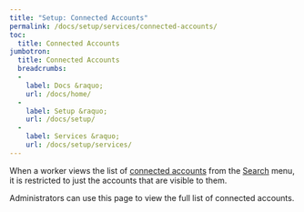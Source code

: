 ```yaml
---
title: "Setup: Connected Accounts"
permalink: /docs/setup/services/connected-accounts/
toc:
  title: Connected Accounts
jumbotron:
  title: Connected Accounts
  breadcrumbs:
  - 
    label: Docs &raquo;
    url: /docs/home/
  - 
    label: Setup &raquo;
    url: /docs/setup/
  - 
    label: Services &raquo;
    url: /docs/setup/services/
---
```


When a worker views the list of [connected accounts](/docs/connected-accounts) from the [Search](/docs/navigation/#search) menu, it is restricted to just the accounts that are visible to them.

Administrators can use this page to view the full list of connected accounts.

